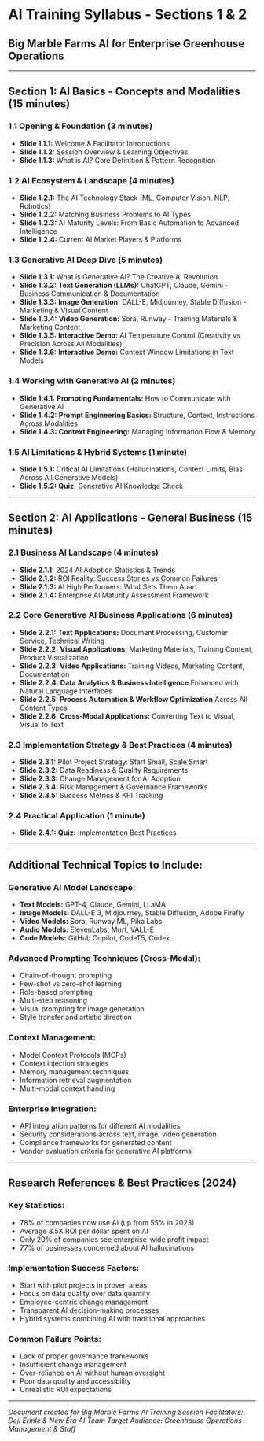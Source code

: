 # AI Training Syllabus - Sections 1 & 2
## Big Marble Farms AI for Enterprise Greenhouse Operations

---

## **Section 1: AI Basics - Concepts and Modalities (15 minutes)**

### **1.1 Opening & Foundation (3 minutes)**
- **Slide 1.1.1:** Welcome & Facilitator Introductions
- **Slide 1.1.2:** Session Overview & Learning Objectives  
- **Slide 1.1.3:** What is AI? Core Definition & Pattern Recognition

### **1.2 AI Ecosystem & Landscape (4 minutes)**
- **Slide 1.2.1:** The AI Technology Stack (ML, Computer Vision, NLP, Robotics)
- **Slide 1.2.2:** Matching Business Problems to AI Types
- **Slide 1.2.3:** AI Maturity Levels: From Basic Automation to Advanced Intelligence
- **Slide 1.2.4:** Current AI Market Players & Platforms

### **1.3 Generative AI Deep Dive (5 minutes)**
- **Slide 1.3.1:** What is Generative AI? The Creative AI Revolution
- **Slide 1.3.2:** **Text Generation (LLMs):** ChatGPT, Claude, Gemini - Business Communication & Documentation
- **Slide 1.3.3:** **Image Generation:** DALL-E, Midjourney, Stable Diffusion - Marketing & Visual Content
- **Slide 1.3.4:** **Video Generation:** Sora, Runway - Training Materials & Marketing Content
- **Slide 1.3.5:** **Interactive Demo:** AI Temperature Control (Creativity vs Precision Across All Modalities)
- **Slide 1.3.6:** **Interactive Demo:** Context Window Limitations in Text Models

### **1.4 Working with Generative AI (2 minutes)**
- **Slide 1.4.1:** **Prompting Fundamentals:** How to Communicate with Generative AI
- **Slide 1.4.2:** **Prompt Engineering Basics:** Structure, Context, Instructions Across Modalities
- **Slide 1.4.3:** **Context Engineering:** Managing Information Flow & Memory

### **1.5 AI Limitations & Hybrid Systems (1 minute)**
- **Slide 1.5.1:** Critical AI Limitations (Hallucinations, Context Limits, Bias Across All Generative Models)
- **Slide 1.5.2:** **Quiz:** Generative AI Knowledge Check

---

## **Section 2: AI Applications - General Business (15 minutes)**

### **2.1 Business AI Landscape (4 minutes)**
- **Slide 2.1.1:** 2024 AI Adoption Statistics & Trends
- **Slide 2.1.2:** ROI Reality: Success Stories vs Common Failures
- **Slide 2.1.3:** AI High Performers: What Sets Them Apart
- **Slide 2.1.4:** Enterprise AI Maturity Assessment Framework

### **2.2 Core Generative AI Business Applications (6 minutes)**
- **Slide 2.2.1:** **Text Applications:** Document Processing, Customer Service, Technical Writing
- **Slide 2.2.2:** **Visual Applications:** Marketing Materials, Training Content, Product Visualization
- **Slide 2.2.3:** **Video Applications:** Training Videos, Marketing Content, Documentation
- **Slide 2.2.4:** **Data Analytics & Business Intelligence** Enhanced with Natural Language Interfaces
- **Slide 2.2.5:** **Process Automation & Workflow Optimization** Across All Content Types
- **Slide 2.2.6:** **Cross-Modal Applications:** Converting Text to Visual, Visual to Text

### **2.3 Implementation Strategy & Best Practices (4 minutes)**
- **Slide 2.3.1:** Pilot Project Strategy: Start Small, Scale Smart
- **Slide 2.3.2:** Data Readiness & Quality Requirements
- **Slide 2.3.3:** Change Management for AI Adoption
- **Slide 2.3.4:** Risk Management & Governance Frameworks
- **Slide 2.3.5:** Success Metrics & KPI Tracking

### **2.4 Practical Application (1 minute)**
- **Slide 2.4.1:** **Quiz:** Implementation Best Practices

---

## **Additional Technical Topics to Include:**

### **Generative AI Model Landscape:**
- **Text Models:** GPT-4, Claude, Gemini, LLaMA
- **Image Models:** DALL-E 3, Midjourney, Stable Diffusion, Adobe Firefly
- **Video Models:** Sora, Runway ML, Pika Labs
- **Audio Models:** ElevenLabs, Murf, VALL-E
- **Code Models:** GitHub Copilot, CodeT5, Codex

### **Advanced Prompting Techniques (Cross-Modal):**
- Chain-of-thought prompting
- Few-shot vs zero-shot learning
- Role-based prompting
- Multi-step reasoning
- Visual prompting for image generation
- Style transfer and artistic direction

### **Context Management:**
- Model Context Protocols (MCPs)
- Context injection strategies
- Memory management techniques
- Information retrieval augmentation
- Multi-modal context handling

### **Enterprise Integration:**
- API integration patterns for different AI modalities
- Security considerations across text, image, video generation
- Compliance frameworks for generated content
- Vendor evaluation criteria for generative AI platforms

---

## **Research References & Best Practices (2024)**

### **Key Statistics:**
- 78% of companies now use AI (up from 55% in 2023)
- Average 3.5X ROI per dollar spent on AI
- Only 20% of companies see enterprise-wide profit impact
- 77% of businesses concerned about AI hallucinations

### **Implementation Success Factors:**
- Start with pilot projects in proven areas
- Focus on data quality over data quantity
- Employee-centric change management
- Transparent AI decision-making processes
- Hybrid systems combining AI with traditional approaches

### **Common Failure Points:**
- Lack of proper governance frameworks
- Insufficient change management
- Over-reliance on AI without human oversight
- Poor data quality and accessibility
- Unrealistic ROI expectations

---

*Document created for Big Marble Farms AI Training Session*
*Facilitators: Deji Erinle & New Era AI Team*
*Target Audience: Greenhouse Operations Management & Staff*